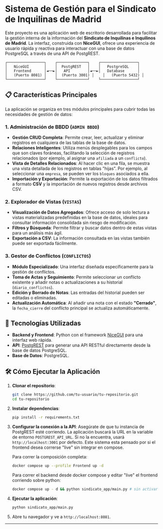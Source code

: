 
# Sistema de Gestión para el Sindicato de Inquilinas de Madrid

Este proyecto es una aplicación web de escritorio desarrollada para facilitar la gestión interna de la información del **Sindicato de Inquilinas e Inquilinos de Madrid**. La interfaz, construida con **NiceGUI**, ofrece una experiencia de usuario rápida y reactiva para interactuar con una base de datos PostgreSQL a través de una API de PostgREST.

```
┌─────────────────┐    ┌──────────────┐    ┌─────────────────┐
│   NiceGUI       │    │  PostgREST   │    │   PostgreSQL    │
│   Frontend      │◄──►│   API        │◄──►│   Database      │
│   (Puerto 8081) │    │  (Puerto 3001) │    │   (Puerto 5432) │
└─────────────────┘    └──────────────┘    └─────────────────┘
```

## 📋 Características Principales

La aplicación se organiza en tres módulos principales para cubrir todas las necesidades de gestión de datos:

### 1\. **Administración de BBDD (`ADMIN BBDD`)**

  - **Gestión CRUD Completa**: Permite crear, leer, actualizar y eliminar registros en cualquiera de las tablas de la base de datos.
  - **Relaciones Inteligentes**: Utiliza menús desplegables para los campos que son claves foráneas, facilitando la selección de registros relacionados (por ejemplo, al asignar una `afiliada` a un `conflicto`).
  - **Vista de Detalles Relacionados**: Al hacer clic en una fila, se muestra una vista detallada de los registros en tablas "hijas". Por ejemplo, al seleccionar una `empresa`, se pueden ver los `bloques` asociados a ella.
  - **Importación y Exportación**: Permite la exportación de los datos filtrados a formato **CSV** y la importación de nuevos registros desde archivos CSV.

### 2\. **Explorador de Vistas (`VISTAS`)**

  - **Visualización de Datos Agregados**: Ofrece acceso de solo lectura a vistas materializadas predefinidas en la base de datos, ideales para consultar información consolidada sin riesgo de modificación.
  - **Filtros y Búsqueda**: Permite filtrar y buscar datos dentro de estas vistas para un análisis más ágil.
  - **Exportación a CSV**: La información consultada en las vistas también puede ser exportada fácilmente.

### 3\. **Gestor de Conflictos (`CONFLICTOS`)**

  - **Módulo Especializado**: Una interfaz diseñada específicamente para la gestión de conflictos.
  - **Toma de Actas y Seguimiento**: Permite seleccionar un conflicto existente y añadir notas o actualizaciones a su historial (`diario_conflictos`).
  - **Edición y Borrado de Notas**: Las entradas del historial pueden ser editadas o eliminadas.
  - **Actualización Automática**: Al añadir una nota con el estado **"Cerrado"**, la `fecha_cierre` del conflicto principal se actualiza automáticamente.

## 🚀 Tecnologías Utilizadas

  - **Backend y Frontend**: Python con el framework [NiceGUI](https://nicegui.io/) para una interfaz web rápida.
  - **API**: [PostgREST](http://postgrest.org/) para generar una API RESTful directamente desde la base de datos PostgreSQL.
  - **Base de Datos**: PostgreSQL.

## 🛠️ Cómo Ejecutar la Aplicación

1.  **Clonar el repositorio**:

    ```bash
    git clone https://github.com/tu-usuario/tu-repositorio.git
    cd tu-repositorio
    ```

2.  **Instalar dependencias**:

    ```bash
    pip install -r requirements.txt
    ```

3.  **Configurar la conexión a la API**:
    Asegúrate de que tu instancia de PostgREST esté corriendo. La aplicación buscará la URL en la variable de entorno `POSTGREST_API_URL`. Si no la encuentra, usará `http://localhost:3001` por defecto. Este sistema esta pensado por si el frontend desea correrse "live" sin integrar en compose.

    Para correr la composición completa:

    ```bash
    docker compose up --profile Frontend up -d
    ```

    Para correr el backend desde docker compose y editar "live" el frontend corriendo sobre python:

    ```bash
    docker compose up - d && python sindicato_app/main.py # sin activar su profile docker no levanta por defecto el frontend web
    ```

4.  **Ejecutar la aplicación**:

    ```bash
    python sindicato_app/main.py
    ```

5.  Abre tu navegador y ve a `http://localhost:8081`.

-----